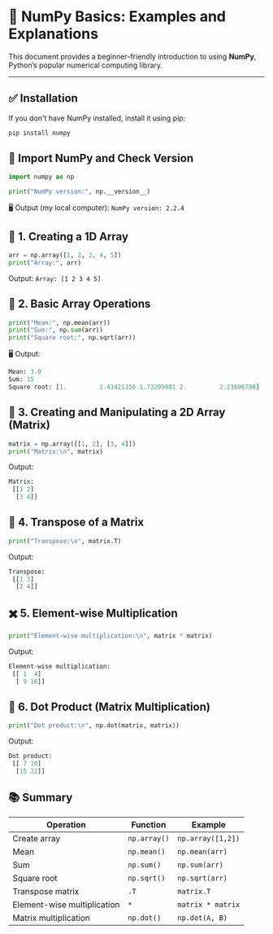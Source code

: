 # 🧮 NumPy Basics: Examples and Explanations

This document provides a beginner-friendly introduction to using **NumPy**, Python’s popular numerical computing library.

---
## ✅ Installation

If you don't have NumPy installed, install it using pip:

```bash
pip install numpy
```
## 🔢 Import NumPy and Check Version
```Python
import numpy as np

print("NumPy version:", np.__version__)
```
🖥️ Output (my local computer):
`NumPy version: 2.2.4`

## 📌 1. Creating a 1D Array
```Python
arr = np.array([1, 2, 3, 4, 5])
print("Array:", arr)
```

Output:
`Array: [1 2 3 4 5]`

## 🧮 2. Basic Array Operations
```Python
print("Mean:", np.mean(arr))
print("Sum:", np.sum(arr))
print("Square root:", np.sqrt(arr))
```
🖥️ Output:
```Python
Mean: 3.0
Sum: 15
Square root: [1.         1.41421356 1.73205081 2.         2.23606798]
```

## 🧱 3. Creating and Manipulating a 2D Array (Matrix)
```Python
matrix = np.array([[1, 2], [3, 4]])
print("Matrix:\n", matrix)
```
Output:
```Python
Matrix:
 [[1 2]
  [3 4]]
```

## 🔁 4. Transpose of a Matrix

```Python
print("Transpose:\n", matrix.T)
```

Output:
```Python
Transpose:
 [[1 3]
  [2 4]]
```
## ✖️ 5. Element-wise Multiplication

```Python
print("Element-wise multiplication:\n", matrix * matrix)
```

Output:
```Python
Element-wise multiplication:
 [[ 1  4]
  [ 9 16]]
```

## 🔗 6. Dot Product (Matrix Multiplication)

```Python
print("Dot product:\n", np.dot(matrix, matrix))
```

Output:
```Python
Dot product:
 [[ 7 10]
  [15 22]]
```

## 📚 Summary
| **Operation**               | **Function**     | **Example**           |
|----------------------------|------------------|------------------------|
| Create array               | `np.array()`     | `np.array([1,2])`     |
| Mean                       | `np.mean()`      | `np.mean(arr)`        |
| Sum                        | `np.sum()`       | `np.sum(arr)`         |
| Square root                | `np.sqrt()`      | `np.sqrt(arr)`        |
| Transpose matrix           | `.T`             | `matrix.T`            |
| Element-wise multiplication| `*`              | `matrix * matrix`     |
| Matrix multiplication      | `np.dot()`       | `np.dot(A, B)`        |



